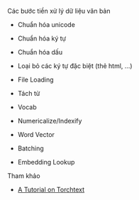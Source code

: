 Các bước tiền xử lý dữ liệu văn bản 

- Chuẩn hóa unicode
- Chuẩn hóa ký tự 
- Chuẩn hóa dấu 
- Loại bỏ các ký tự đặc biệt (thẻ html, ...)

- File Loading
- Tách từ 
- Vocab 
- Numericalize/Indexify
- Word Vector
- Batching
- Embedding Lookup

Tham khảo 

* [A Tutorial on Torchtext](http://anie.me/On-Torchtext/)
